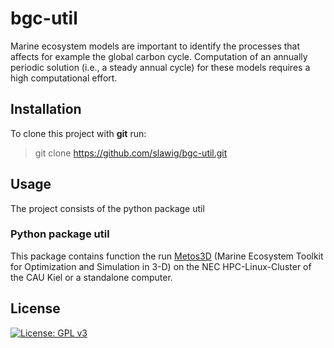 # bgc-util

Marine ecosystem models are important to identify the processes that affects for example the global carbon cycle. Computation of an annually periodic solution (i.e., a steady annual cycle) for these models requires a high computational effort.


## Installation

To clone this project with **git** run:
>git clone https://github.com/slawig/bgc-util.git



## Usage

The project consists of the python package util


### Python package util

This package contains function the run [Metos3D](https://metos3d.github.io/) (Marine Ecosystem Toolkit for Optimization and Simulation in 3-D) on the NEC HPC-Linux-Cluster of the CAU Kiel or a standalone computer.



## License

[![License: GPL v3](https://img.shields.io/badge/License-GPLv3-blue.svg)](https://www.gnu.org/licenses/gpl-3.0)

